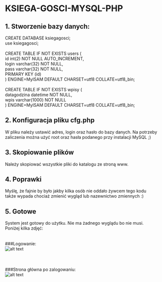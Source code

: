 # KSIEGA-GOSCI-MYSQL-PHP

## 1. Stworzenie bazy danych:
CREATE DATABASE ksiegagosci;
<br />
use ksiegagosci;
<br />
<br />
CREATE TABLE IF NOT EXISTS users (
  <br />
  id int(2) NOT NULL AUTO_INCREMENT,
  <br />
  login varchar(32) NOT NULL,
  <br />
  pass varchar(32) NOT NULL,
  <br />
  PRIMARY KEY (id)
  <br />
) ENGINE=MyISAM  DEFAULT CHARSET=utf8 COLLATE=utf8_bin;
<br />
<br />
CREATE TABLE IF NOT EXISTS wpisy (
  <br />
  datagodzina datetime NOT NULL,
  <br />
  wpis varchar(1000) NOT NULL
  <br />
) ENGINE=MyISAM  DEFAULT CHARSET=utf8 COLLATE=utf8_bin;

## 2. Konfiguracja pliku cfg.php
W pliku należy ustawić adres, login oraz hasło do bazy danych.
Na potrzeby zaliczenia można użyć root oraz hasła podanego przy instalacji MySQL ;)

## 3. Skopiowanie plików
Należy skopiować wszystkie pliki do katalogu ze stroną www.

## 4. Poprawki
Myślę, że fajnie by było jakby kilka osób nie oddało żywcem tego kodu także wypada chociaż zmienić wygląd lub nazewnictwo zmiennych :)

## 5. Gotowe
System jest gotowy do użytku. Nie ma żadnego wyglądu bo nie musi. Poniżej kilka zdjęć:
<br />
<br />
<br />
###Logowanie:
<br />
![alt text](http://i65.tinypic.com/2hfqssn.png)
<br />
<br />
<br />
<br />
###Strona główna po zalogowaniu:
<br />
![alt text](http://i65.tinypic.com/6iv5so.png)
